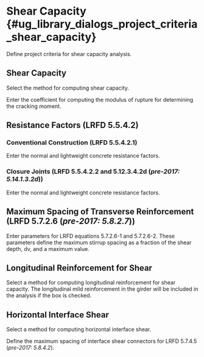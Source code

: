 Shear Capacity {#ug_library_dialogs_project_criteria_shear_capacity}
==============================================
Define project criteria for shear capacity analysis.

Shear Capacity
---------------
Select the method for computing shear capacity.

Enter the coefficient for computing the modulus of rupture for determining the cracking moment.

Resistance Factors (LRFD 5.5.4.2)
----------------------------------
### Conventional Construction (LRFD 5.5.4.2.1) ###
Enter the normal and lightweight concrete resistance factors.

### Closure Joints (LRFD 5.5.4.2.2 and 5.12.3.4.2d (*pre-2017: 5.14.1.3.2d*)) ###
Enter the normal and lightweight concrete resistance factors.

Maximum Spacing of Transverse Reinforcement (LRFD 5.7.2.6 (*pre-2017: 5.8.2.7*))
----------------------------------------------------------
Enter parameters for LRFD equations 5.7.2.6-1 and 5.7.2.6-2. These parameters define the maximum stirrup spacing as a fraction of the shear depth, dv, and a maximum value.

Longitudinal Reinforcement for Shear
-------------------------------------
Select a method for computing longitudinal reinforcement for shear capacity. The longitudinal mild reinforcement in the girder will be included in the analysis if the box is checked.

Horizontal Interface Shear
--------------------------
Select a method for computing horizontal interface shear.

Define the maximum spacing of interface shear connectors for LRFD 5.7.4.5 (*pre-2017: 5.8.4.2*).
